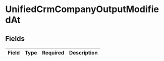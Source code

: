 # UnifiedCrmCompanyOutputModifiedAt


## Fields

| Field       | Type        | Required    | Description |
| ----------- | ----------- | ----------- | ----------- |